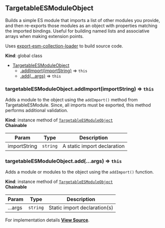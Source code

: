 <a name="TargetableESModuleObject" id="TargetableESModuleObject"></a>

## TargetableESModuleObject

Builds a simple ES module that imports a list of other modules you provide,
and then re-exports those modules as an object with properties matching the
imported bindings.
Useful for building named lists and associative arrays when making extension points.

Uses [export-esm-collection-loader](https://github.com/magento/pwa-studio/blob/develop/packages/pwa-buildpack/lib/WebpackTools/loaders/export-esm-collection-loader.js) to build source code.

**Kind**: global class

- [TargetableESModuleObject](#TargetableESModuleObject)
  - [.addImport(importString)](#TargetableESModuleObject+addImport) ⇒ `this`
  - [.add(...args)](#TargetableESModuleObject+add) ⇒ `this`

<a name="TargetableESModuleObject+addImport" id="TargetableESModuleObject+addImport"></a>

### targetableESModuleObject.addImport(importString) ⇒ `this`

Adds a module to the object using the `addImport()` method from TargetableESModule.
Since, all imports must be exported, this method performs additional validation.

**Kind**: instance method of [`TargetableESModuleObject`](#TargetableESModuleObject)  
**Chainable**

| Param        | Type     | Description                 |
| ------------ | -------- | --------------------------- |
| importString | `string` | A static import declaration |

<a name="TargetableESModuleObject+add" id="TargetableESModuleObject+add"></a>

### targetableESModuleObject.add(...args) ⇒ `this`

Adds a module or modules to the object using the `addImport()` function.

**Kind**: instance method of [`TargetableESModuleObject`](#TargetableESModuleObject)  
**Chainable**

| Param   | Type     | Description                  |
| ------- | -------- | ---------------------------- |
| ...args | `string` | Static import declaration(s) |

For implementation details [**View Source**](https://github.com/magento/pwa-studio/blob/develop/packages/pwa-buildpack/lib/WebpackTools/targetables/TargetableESModuleObject.js).
